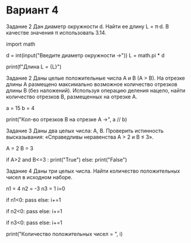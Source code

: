 # Вариант 4

Задание 2 Дан диаметр окружности d. Найти ее длину L = π·d. В качестве
значения π использовать 3.14.

import math


d = int(input("Введите диаметр окружности ->"))
L = math.pi * d

print(f"Длина L = {L}")

Задание 2 Даны целые положительные числа A и B (A > B). На отрезке длины A размещено максимально возможное количество отрезков длины B
(без наложений). Используя операцию деления нацело, найти количество
отрезков B, размещенных на отрезке A.

a = 15
b = 4

print("Кол-во отрезков B на отрезке A ->", a // b)

Задание 3 Даны два целых числа: A, B. Проверить истинность высказывания:
«Справедливы неравенства A > 2 и B ≤ 3».

A = 2
B = 3

if A>2 and B<=3 :
print("True")
else:
print("False") 

Задание 4 Даны три целых числа. Найти количество положительных чисел в исходном наборе.

n1 = 4
n2 = -3
n3 = 1
i=0

if n1<0:
pass
else:
i+=1

if n2<0:
pass
else:
i+=1

if n3<0:
pass
else:
i+=1

print("Количество положительных чисел = ", i)
